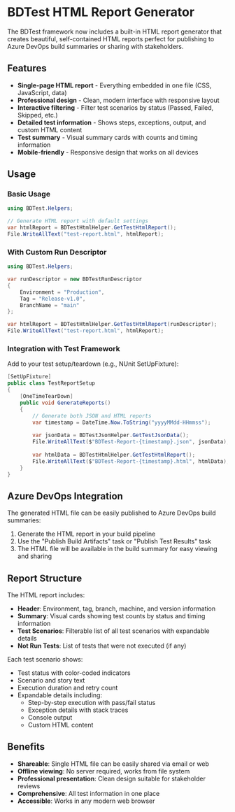 # BDTest HTML Report Generator

The BDTest framework now includes a built-in HTML report generator that creates beautiful, self-contained HTML reports perfect for publishing to Azure DevOps build summaries or sharing with stakeholders.

## Features

- **Single-page HTML report** - Everything embedded in one file (CSS, JavaScript, data)
- **Professional design** - Clean, modern interface with responsive layout
- **Interactive filtering** - Filter test scenarios by status (Passed, Failed, Skipped, etc.)
- **Detailed test information** - Shows steps, exceptions, output, and custom HTML content
- **Test summary** - Visual summary cards with counts and timing information
- **Mobile-friendly** - Responsive design that works on all devices

## Usage

### Basic Usage

```csharp
using BDTest.Helpers;

// Generate HTML report with default settings
var htmlReport = BDTestHtmlHelper.GetTestHtmlReport();
File.WriteAllText("test-report.html", htmlReport);
```

### With Custom Run Descriptor

```csharp
using BDTest.Helpers;

var runDescriptor = new BDTestRunDescriptor
{
    Environment = "Production",
    Tag = "Release-v1.0", 
    BranchName = "main"
};

var htmlReport = BDTestHtmlHelper.GetTestHtmlReport(runDescriptor);
File.WriteAllText("test-report.html", htmlReport);
```

### Integration with Test Framework

Add to your test setup/teardown (e.g., NUnit SetUpFixture):

```csharp
[SetUpFixture]
public class TestReportSetup
{
    [OneTimeTearDown]
    public void GenerateReports()
    {
        // Generate both JSON and HTML reports
        var timestamp = DateTime.Now.ToString("yyyyMMdd-HHmmss");
        
        var jsonData = BDTestJsonHelper.GetTestJsonData();
        File.WriteAllText($"BDTest-Report-{timestamp}.json", jsonData);
        
        var htmlData = BDTestHtmlHelper.GetTestHtmlReport();
        File.WriteAllText($"BDTest-Report-{timestamp}.html", htmlData);
    }
}
```

## Azure DevOps Integration

The generated HTML file can be easily published to Azure DevOps build summaries:

1. Generate the HTML report in your build pipeline
2. Use the "Publish Build Artifacts" task or "Publish Test Results" task
3. The HTML file will be available in the build summary for easy viewing and sharing

## Report Structure

The HTML report includes:

- **Header**: Environment, tag, branch, machine, and version information
- **Summary**: Visual cards showing test counts by status and timing information  
- **Test Scenarios**: Filterable list of all test scenarios with expandable details
- **Not Run Tests**: List of tests that were not executed (if any)

Each test scenario shows:
- Test status with color-coded indicators
- Scenario and story text
- Execution duration and retry count
- Expandable details including:
  - Step-by-step execution with pass/fail status
  - Exception details with stack traces
  - Console output
  - Custom HTML content

## Benefits

- **Shareable**: Single HTML file can be easily shared via email or web
- **Offline viewing**: No server required, works from file system
- **Professional presentation**: Clean design suitable for stakeholder reviews
- **Comprehensive**: All test information in one place
- **Accessible**: Works in any modern web browser